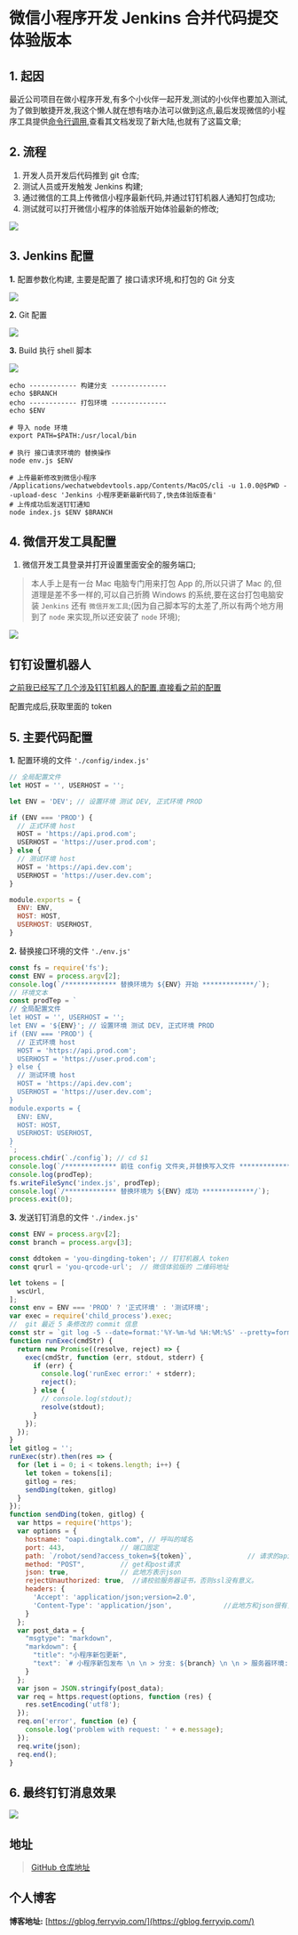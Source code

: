 # 微信小程序开发 Jenkins 合并代码提交体验版本

## 1. 起因
最近公司项目在做小程序开发,有多个小伙伴一起开发,测试的小伙伴也要加入测试,为了做到敏捷开发,我这个懒人就在想有啥办法可以做到这点,最后发现微信的小程序工具提供[命令行调用](https://developers.weixin.qq.com/miniprogram/dev/devtools/cli.html),查看其文档发现了新大陆,也就有了这篇文章;

## 2. 流程

1. 开发人员开发后代码推到 git 仓库;
2. 测试人员或开发触发 Jenkins 构建;
3. 通过微信的工具上传微信小程序最新代码,并通过钉钉机器人通知打包成功;
4. 测试就可以打开微信小程序的体验版开始体验最新的修改;

![](https://ws1.sinaimg.cn/large/8bbf0afbly1g0ge56olm3j217m0loacj.jpg)

## 3. Jenkins 配置
**1.** 配置参数化构建, 主要是配置了 接口请求环境,和打包的 Git 分支

![](https://ws1.sinaimg.cn/large/8bbf0afbly1g0gek8npfvj21ho14adk3.jpg)

**2.** Git 配置

![](https://ws1.sinaimg.cn/large/8bbf0afbly1g0gem3ja0vj21i60v8q6p.jpg)

**3.** Build 执行 shell 脚本

![](https://ws1.sinaimg.cn/large/8bbf0afbly1g0gena00thj21ik0s4adu.jpg)


```shell
echo ------------ 构建分支 --------------
echo $BRANCH 
echo ------------ 打包环境 --------------
echo $ENV

# 导入 node 环境
export PATH=$PATH:/usr/local/bin 

# 执行 接口请求环境的 替换操作
node env.js $ENV

# 上传最新修改到微信小程序
/Applications/wechatwebdevtools.app/Contents/MacOS/cli -u 1.0.0@$PWD --upload-desc 'Jenkins 小程序更新最新代码了,快去体验版查看'
# 上传成功后发送钉钉通知
node index.js $ENV $BRANCH
```

## 4. 微信开发工具配置
1. 微信开发工具登录并打开设置里面安全的服务端口;

> 本人手上是有一台 Mac 电脑专门用来打包 App 的,所以只讲了 Mac 的,但道理是差不多一样的,可以自己折腾 Windows 的系统,要在这台打包电脑安装 `Jenkins` 还有 `微信开发工具`;(因为自己脚本写的太差了,所以有两个地方用到了 `node` 来实现,所以还安装了 `node` 环境);

![](https://ws1.sinaimg.cn/large/8bbf0afbly1g0ggb5q8r8j227i1psqmv.jpg)

## 钉钉设置机器人
[之前我已经写了几个涉及钉钉机器人的配置,直接看之前的配置](https://gblog.ferryvip.com/2018/02/26/Log4js%20-%20Appenders%20%E5%BC%80%E5%8F%91,%E6%B6%88%E6%81%AF%E7%9B%B4%E5%8F%91%E9%92%89%E9%92%89%E6%9C%BA%E5%99%A8%E4%BA%BA/)

配置完成后,获取里面的 token
## 5. 主要代码配置
**1.** 配置环境的文件 `'./config/index.js'` 

```js
// 全局配置文件
let HOST = '', USERHOST = '';

let ENV = 'DEV'; // 设置环境 测试 DEV, 正式环境 PROD

if (ENV === 'PROD') {
  // 正式环境 host
  HOST = 'https://api.prod.com';
  USERHOST = 'https://user.prod.com';
} else {
  // 测试环境 host
  HOST = 'https://api.dev.com';
  USERHOST = 'https://user.dev.com';
}

module.exports = {
  ENV: ENV,
  HOST: HOST,
  USERHOST: USERHOST,
}
```

**2.** 替换接口环境的文件 `'./env.js'`

```js
const fs = require('fs');
const ENV = process.argv[2];
console.log(`/************* 替换环境为 ${ENV} 开始 *************/`);
// 环境文本
const prodTep = `
// 全局配置文件
let HOST = '', USERHOST = '';
let ENV = '${ENV}'; // 设置环境 测试 DEV, 正式环境 PROD
if (ENV === 'PROD') {
  // 正式环境 host
  HOST = 'https://api.prod.com';
  USERHOST = 'https://user.prod.com';
} else {
  // 测试环境 host
  HOST = 'https://api.dev.com';
  USERHOST = 'https://user.dev.com';
}
module.exports = {
  ENV: ENV,
  HOST: HOST,
  USERHOST: USERHOST,
}
`;
process.chdir(`./config`); // cd $1
console.log(`/************* 前往 config 文件夹,并替换写入文件 *************/`);
console.log(prodTep);
fs.writeFileSync('index.js', prodTep);
console.log(`/************* 替换环境为 ${ENV} 成功 *************/`);
process.exit(0);
```
**3.** 发送钉钉消息的文件 `'./index.js'`

```js
const ENV = process.argv[2];
const branch = process.argv[3];

const ddtoken = 'you-dingding-token'; // 钉钉机器人 token
const qrurl = 'you-qrcode-url';  // 微信体验版的 二维码地址

let tokens = [
  wscUrl,
];
const env = ENV === 'PROD' ? '正式环境' : '测试环境';
var exec = require('child_process').exec;
//  git 最近 5 条修改的 commit 信息
const str = `git log -5 --date=format:'%Y-%m-%d %H:%M:%S' --pretty=format:"* %cd - %s "`;
function runExec(cmdStr) {
  return new Promise((resolve, reject) => {
    exec(cmdStr, function (err, stdout, stderr) {
      if (err) {
        console.log('runExec error:' + stderr);
        reject();
      } else {
        // console.log(stdout);
        resolve(stdout);
      }
    });
  });
}
let gitlog = '';
runExec(str).then(res => {
  for (let i = 0; i < tokens.length; i++) {
    let token = tokens[i];
    gitlog = res;
    sendDing(token, gitlog)
  }
});
function sendDing(token, gitlog) {
  var https = require('https');
  var options = {
    hostname: "oapi.dingtalk.com", // 呼叫的域名
    port: 443,				// 端口固定
    path: `/robot/send?access_token=${token}`,				// 请求的api名称
    method: "POST",			// get和post请求
    json: true,				// 此地方表示json
    rejectUnauthorized: true,  //请校验服务器证书，否则ssl没有意义。
    headers: {
      'Accept': 'application/json;version=2.0',
      'Content-Type': 'application/json',             //此地方和json很有关联，需要注意
    }
  };
  var post_data = {
    "msgtype": "markdown",
    "markdown": {
      "title": "小程序新包更新",
      "text": `# 小程序新包发布 \n \n > 分支: ${branch} \n \n > 服务器环境: ${env} \n \n > 更新内容: \n \n ${gitlog}  \n \n > 微信扫码体验小程序: ![](${qrurl})`
    }
  };
  var json = JSON.stringify(post_data);
  var req = https.request(options, function (res) {
    res.setEncoding('utf8');
  });
  req.on('error', function (e) {
    console.log('problem with request: ' + e.message);
  });
  req.write(json);
  req.end();
}
```
## 6. 最终钉钉消息效果
![](https://ws1.sinaimg.cn/large/8bbf0afbly1g0ggu8vrcsj20ui1catej.jpg)

## 地址
> [GitHub 仓库地址](https://github.com/strawferry/weappjenkins)

## 个人博客
**博客地址:** 
[https://gblog.ferryvip.com/](https://gblog.ferryvip.com/) 